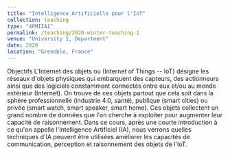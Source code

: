 ```yaml
---
title: "Intelligence Artificielle pour l'IoT"
collection: teaching
type: "4PMIIAI"
permalink: /teaching/2020-winter-teaching-1
venue: "University 1, Department"
date: 2020
location: "Grenoble, France"
---
```


Objectifs
L'Internet des objets ou (Internet of Things -- IoT) désigne les réseaux d'objets physiques qui embarquent des capteurs, des actionneurs ainsi que des logiciels constamment connectés entre eux et/ou au monde extérieur (Internet). On trouve de ces objets partout que cela soit dans la sphère professionnelle (industrie 4.0, santé), publique (smart cities) ou privée (smart watch, smart speaker, smart home). Ces objets collectent un grand nombre de données que l'on cherche à exploiter pour augmenter leur capacité de raisonnement. Dans ce cours, après une courte introduction à ce qu'on appelle l'Intelligence Artificiel (IA), nous verrons quelles techniques d'IA peuvent être utilisées améliorer les capacités de communication, perception et raisonnement des objets de l'IoT.
